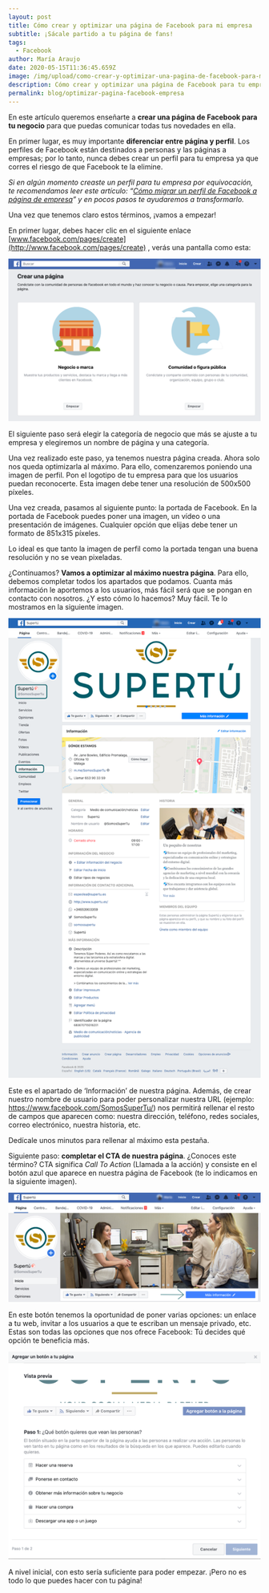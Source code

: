 ```yaml
---
layout: post
title: Cómo crear y optimizar una página de Facebook para mi empresa
subtitle: ¡Sácale partido a tu página de fans!
tags:
  - Facebook
author: María Araujo
date: 2020-05-15T11:36:45.659Z
image: /img/upload/como-crear-y-optimizar-una-pagina-de-facebook-para-mi-empresa.png
description: Cómo crear y optimizar una página de Facebook para tu empresa
permalink: blog/optimizar-pagina-facebook-empresa
---
```

En este artículo queremos enseñarte a **crear una página de Facebook para tu negocio** para que puedas comunicar todas tus novedades en ella. 

En primer lugar, es muy importante **diferenciar entre página y perfil**. Los perfiles de Facebook están destinados a personas y las páginas a empresas; por lo tanto, nunca debes crear un perfil para tu empresa ya que corres el riesgo de que Facebook te la elimine.

*Si en algún momento creaste un perfil para tu empresa por equivocación, te recomendamos leer este artículo: “[Cómo migrar un perfil de Facebook a página de empresa](https://supertu.es/como-migrar-un-perfil-de-persona-a-una-página-de-facebook/)” y en pocos pasos te ayudaremos a transformarlo.*

Una vez que tenemos claro estos términos, ¡vamos a empezar!

En primer lugar, debes hacer clic en el siguiente enlace [www.facebook.com/pages/create](http://www.facebook.com/pages/create) , verás una pantalla como esta:

[![crear-pagina-facebook](/img/upload/optimizar-facebook-1.png)](/img/upload/optimizar-facebook-1.png)

El siguiente paso será elegir la categoría de negocio que más se ajuste a tu empresa y elegiremos un nombre de página y una categoría.

Una vez realizado este paso, ya tenemos nuestra página creada. Ahora solo nos queda optimizarla al máximo. Para ello, comenzaremos poniendo una imagen de perfil. Pon el logotipo de tu empresa para que los usuarios puedan reconocerte. Esta imagen debe tener una resolución de 500x500 píxeles.

Una vez creada, pasamos al siguiente punto: la portada de Facebook. En la portada de Facebook puedes poner una imagen, un vídeo o una presentación de imágenes. Cualquier opción que elijas debe tener un formato de 851x315 píxeles.

Lo ideal es que tanto la imagen de perfil como la portada tengan una buena resolución y no se vean pixeladas.

¿Continuamos? **Vamos a optimizar al máximo nuestra página**. Para ello, debemos completar todos los apartados que podamos. Cuanta más información le aportemos a los usuarios, más fácil será que se pongan en contacto con nosotros. ¿Y esto cómo lo hacemos? Muy fácil. Te lo mostramos en la siguiente imagen.

[![crear-pagina-facebook](/img/upload/optimizar-facebook-2.png)](/img/upload/optimizar-facebook-2.png)

Este es el apartado de ‘Información’ de nuestra página. Además, de crear nuestro nombre de usuario para poder personalizar nuestra URL (ejemplo: <https://www.facebook.com/SomosSuperTu/>) nos permitirá rellenar el resto de campos que aparecen como: nuestra dirección, teléfono, redes sociales, correo electrónico, nuestra historia, etc.

Dedícale unos minutos para rellenar al máximo esta pestaña.

Siguiente paso: **completar el CTA de nuestra página**. ¿Conoces este término? CTA significa *Call To Action* (Llamada a la acción) y consiste en el botón azul que aparece en nuestra página de Facebook (te lo indicamos en la siguiente imagen).

[![crear-pagina-facebook-2](/img/upload/optimizar-facebook-3.png)](/img/upload/optimizar-facebook-3.png)

En este botón tenemos la oportunidad de poner varias opciones: un enlace a tu web, invitar a los usuarios a que te escriban un mensaje privado, etc. Estas son todas las opciones que nos ofrece Facebook: Tú decides qué opción te beneficia más.

[![cta-pagina-facebook](/img/upload/optimizar-facebook-4.png)](/img/upload/optimizar-facebook-4.png)

A nivel inicial, con esto sería suficiente para poder empezar. ¡Pero no es todo lo que puedes hacer con tu página!
